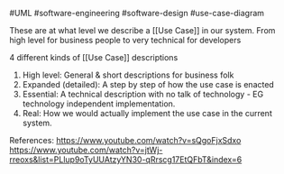 #UML #software-engineering #software-design #use-case-diagram 

These are at what level we describe a [[Use Case]] in our system. From high level for business people to very technical for developers

4 different kinds of [[Use Case]] descriptions
1. High level: General & short descriptions for business folk
2. Expanded (detailed): A step by step of how the use case is enacted
3. Essential: A technical description with no talk of technology - EG technology independent implementation.
4. Real: How we would actually implement the use case in the current system.

References:
https://www.youtube.com/watch?v=sQgoFjxSdxo
https://www.youtube.com/watch?v=jtWj-rreoxs&list=PLlup9oTyUUAtzyYN30-qRrscg17EtQFbT&index=6